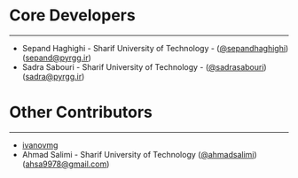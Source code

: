 # Core Developers #

----------
- Sepand Haghighi - Sharif University of Technology - ([@sepandhaghighi](http://github.com/sepandhaghighi)) ([sepand@pyrgg.ir](mailto:sepand@pyrgg.ir))
- Sadra Sabouri - Sharif University of Technology - ([@sadrasabouri](https://github.com/sadrasabouri)) ([sadra@pyrgg.ir](mailto:sadra@pyrgg.ir))

# Other Contributors #
----------
- [ivanovmg](https://github.com/ivanovmg)
- Ahmad Salimi - Sharif University of Technology ([@ahmadsalimi](https://github.com/ahmadsalimi)) ([ahsa9978@gmail.com](mailto:ahsa9978@gmail.com))
